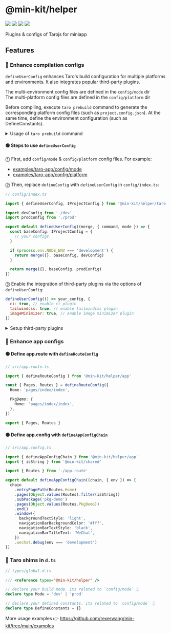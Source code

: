 # @min-kit/helper

[![](https://img.shields.io/codecov/c/github/rexerwang/min-kit?flag=helper&style=for-the-badge)](https://codecov.io/gh/rexerwang/min-kit/flags)
[![](https://img.shields.io/npm/types/%40min-kit/helper?style=for-the-badge)](https://github.com/rexerwang/min-kit/tree/main/packages/helper)
[![](https://img.shields.io/npm/v/%40min-kit/helper?style=for-the-badge)](https://npm.im/@min-kit/helper)
[![](https://img.shields.io/badge/React-Tarojs-007ACC?style=for-the-badge&logo=react&logoColor=61DAFB&labelColor=20232A)](https://github.com/NervJS/taro)

Plugins & configs of Tarojs for miniapp

## Features

### 🚀 Enhance compilation configs

`defineUserConfig` enhances Taro's build configuration for multiple platforms and environments.
It also integrates popular third-party plugins.

The multi-environment config files are defined in the `config/mode` dir  
The multi-platform config files are defined in the `config/platform` dir

Before compiling, execute `taro prebuild` command to generate the corresponding platform config files (such as `project.config.json`). At the same time, define the environment configuration (such as DefineConstants).

<details>

<summary>Usage of <code>taro prebuild</code> command</summary>

```sh
# generate configs for weapp platform in dev environment
pnpm taro prebuild --type weapp --mode dev
# compile weapp platform in dev environment
pnpm taro build --type weapp --mode dev

# generate configs for alipay platform in prod environment
pnpm taro prebuild --type alipay --mode prod
# compile alipay platform in prod environment
pnpm taro build --type alipay --mode prod
```

</details>

#### 🟢 Steps to use `defineUserConfig`

⓵ First, add `config/mode` & `config/platform` config files. For example:

- [examples/taro-app/config/mode](https://github.com/rexerwang/min-kit/tree/main/examples/config/mode)
- [examples/taro-app/config/platform](https://github.com/rexerwang/min-kit/tree/main/examples/config/platform)

⓶ Then, replace `defineConfig` with `defineUserConfig` in `config/index.ts`:

```ts
// config/index.ts

import { defineUserConfig, IProjectConfig } from '@min-kit/helper/taro'

import devConfig from './dev'
import prodConfig from './prod'

export default defineUserConfig((merge, { command, mode }) => {
  const baseConfig: IProjectConfig = {
    // your configs
  }

  if (process.env.NODE_ENV === 'development') {
    return merge({}, baseConfig, devConfig)
  }

  return merge({}, baseConfig, prodConfig)
})
```

⓷ Enable the integration of third-party plugins via the options of `defineUserConfig`:

```js
defineUserConfig(() => your_config, {
  ci: true, // enable ci plugin
  tailwindcss: true, // enable tailwindcss plugin
  imageMinimizer: true, // enable image minimizer plugin
})
```

<details>
<summary>Setup third-party plugins</summary>

- `ci` by [@tarojs/plugin-mini-ci](https://www.npmjs.com/package/@tarojs/plugin-mini-ci)

  - need to install deps:
    ```sh
    pnpm add -D @tarojs/plugin-mini-ci
    ```
  - the plugin options need to be defined in `config/platform`

- `tailwindcss` by [weapp-tailwindcss](https://www.npmjs.com/package/weapp-tailwindcss)

  - need to install deps:
    ```sh
    pnpm add -D postcss tailwindcss
    ```
  - with config presets:
    ```js
    // tailwind.config.js
    module.exports = {
      presets: [require('@min-kit/helper/presets').tailwind],
      // your configs
    }
    // postcss.config.js
    module.exports = require('@min-kit/helper/presets').postcss()
    ```

- `image-minimizer` by [image-minimizer-webpack-plugin](https://www.npmjs.com/package/image-minimizer-webpack-plugin)

  - optimize SVG with [svgo](https://www.npmjs.com/package/svgo)
  - optimize JPEG, PNG, WebP, GIF and AVIF images with [sharp](https://www.npmjs.com/package/sharp)

- `bundle-analyzer` by [webpack-bundle-analyzer](https://www.npmjs.com/package/webpack-bundle-analyzer)

  - with command to enable:
    ```sh
    pnpm taro build --analyzer
    ```

</details>

### 🚀 Enhance app configs

#### 🟢 Define app.route with `defineRouteConfig`

```ts
// src/app.route.ts

import { defineRouteConfig } from '@min-kit/helper/app'

const { Pages, Routes } = defineRouteConfig({
  Home: 'pages/index/index',

  PkgDemo: {
    Home: 'pages/index/index',
  },
})

export { Pages, Routes }
```

#### 🟢 Define app.config with `defineAppConfigChain`

```ts
// src/app.config.ts

import { defineAppConfigChain } from '@min-kit/helper/app'
import { isString } from '@min-kit/shared'

import { Routes } from './app.route'

export default defineAppConfigChain((chain, { env }) => {
  chain
    .entryPagePath(Routes.Home)
    .pages(Object.values(Routes).filter(isString))
    .subPackage('pkg-demo')
    .pages(Object.values(Routes.PkgDemo))
    .end()
    .window({
      backgroundTextStyle: 'light',
      navigationBarBackgroundColor: '#fff',
      navigationBarTextStyle: 'black',
      navigationBarTitleText: 'WeChat',
    })
    .wechat.debug(env === 'development')
})
```

### 🚀 Taro shims in `d.ts`

```ts
// types/global.d.ts

/// <reference types="@min-kit/helper" />

// declare your build mode. its related to `config/mode` 👆
declare type Mode = 'dev' | 'prod'

// declare your defined constants. its related to `config/mode` 👆
declare type DefineConstants = {}
```

More usage examples 👉 https://github.com/rexerwang/min-kit/tree/main/examples
